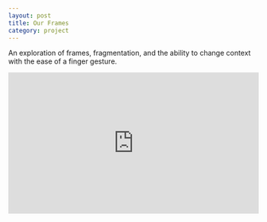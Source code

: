 ```yaml
---
layout: post
title: Our Frames
category: project
---
```


An exploration of frames, fragmentation, and the ability to change context with the ease of a finger gesture.

<div style="padding:56.25% 0 0 0;position:relative;"><iframe src="https://player.vimeo.com/video/204685909?h=8bcd025b2c" style="position:absolute;top:0;left:0;width:100%;height:100%;" frameborder="0" allow="autoplay; fullscreen; picture-in-picture" allowfullscreen></iframe></div><script src="https://player.vimeo.com/api/player.js"></script>
